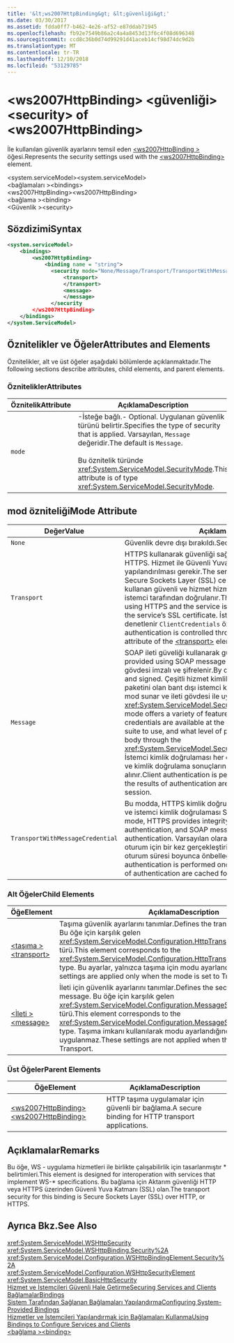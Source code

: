 ```yaml
---
title: '&lt;ws2007HttpBinding&gt; &lt;güvenliği&gt;'
ms.date: 03/30/2017
ms.assetid: fdda0ff7-b462-4e26-af52-e87ddab71945
ms.openlocfilehash: fb92e7549b86a2c4a4a8453d13f6c4f08d696348
ms.sourcegitcommit: ccd8c36b0d74d99291d41aceb14cf98d74dc9d2b
ms.translationtype: MT
ms.contentlocale: tr-TR
ms.lasthandoff: 12/10/2018
ms.locfileid: "53129785"
---
```

# <a name="ltsecuritygt-of-ltws2007httpbindinggt"></a><span data-ttu-id="7d15f-102">&lt;ws2007HttpBinding&gt; &lt;güvenliği&gt;</span><span class="sxs-lookup"><span data-stu-id="7d15f-102">&lt;security&gt; of &lt;ws2007HttpBinding&gt;</span></span>
<span data-ttu-id="7d15f-103">İle kullanılan güvenlik ayarlarını temsil eden [ \<ws2007HttpBinding >](../../../../../docs/framework/configure-apps/file-schema/wcf/ws2007httpbinding.md) öğesi.</span><span class="sxs-lookup"><span data-stu-id="7d15f-103">Represents the security settings used with the [\<ws2007HttpBinding>](../../../../../docs/framework/configure-apps/file-schema/wcf/ws2007httpbinding.md) element.</span></span>  
  
 <span data-ttu-id="7d15f-104">\<system.serviceModel></span><span class="sxs-lookup"><span data-stu-id="7d15f-104">\<system.serviceModel></span></span>  
<span data-ttu-id="7d15f-105">\<bağlamaları ></span><span class="sxs-lookup"><span data-stu-id="7d15f-105">\<bindings></span></span>  
<span data-ttu-id="7d15f-106">\<ws2007HttpBinding></span><span class="sxs-lookup"><span data-stu-id="7d15f-106">\<ws2007HttpBinding></span></span>  
<span data-ttu-id="7d15f-107">\<bağlama ></span><span class="sxs-lookup"><span data-stu-id="7d15f-107">\<binding></span></span>  
<span data-ttu-id="7d15f-108">\<Güvenlik ></span><span class="sxs-lookup"><span data-stu-id="7d15f-108">\<security></span></span>  
  
## <a name="syntax"></a><span data-ttu-id="7d15f-109">Sözdizimi</span><span class="sxs-lookup"><span data-stu-id="7d15f-109">Syntax</span></span>  
  
```xml  
<system.serviceModel>  
    <bindings>  
        <ws2007HttpBinding>  
            <binding name = "string">  
              <security mode="None/Message/Transport/TransportWithMessageCredential">  
                  <transport>  
                  </transport>  
                  <message>  
                  </message>  
              </security  
        </ws2007HttpBinding>  
    </bindings>  
</system.ServiceModel>  
```  
  
## <a name="attributes-and-elements"></a><span data-ttu-id="7d15f-110">Öznitelikler ve Öğeler</span><span class="sxs-lookup"><span data-stu-id="7d15f-110">Attributes and Elements</span></span>  
 <span data-ttu-id="7d15f-111">Öznitelikler, alt ve üst öğeler aşağıdaki bölümlerde açıklanmaktadır.</span><span class="sxs-lookup"><span data-stu-id="7d15f-111">The following sections describe attributes, child elements, and parent elements.</span></span>  
  
### <a name="attributes"></a><span data-ttu-id="7d15f-112">Öznitelikler</span><span class="sxs-lookup"><span data-stu-id="7d15f-112">Attributes</span></span>  
  
|<span data-ttu-id="7d15f-113">Öznitelik</span><span class="sxs-lookup"><span data-stu-id="7d15f-113">Attribute</span></span>|<span data-ttu-id="7d15f-114">Açıklama</span><span class="sxs-lookup"><span data-stu-id="7d15f-114">Description</span></span>|  
|---------------|-----------------|  
|`mode`|<span data-ttu-id="7d15f-115">-İsteğe bağlı.</span><span class="sxs-lookup"><span data-stu-id="7d15f-115">-   Optional.</span></span> <span data-ttu-id="7d15f-116">Uygulanan güvenlik türünü belirtir.</span><span class="sxs-lookup"><span data-stu-id="7d15f-116">Specifies the type of security that is applied.</span></span> <span data-ttu-id="7d15f-117">Varsayılan, `Message` değeridir.</span><span class="sxs-lookup"><span data-stu-id="7d15f-117">The default is `Message`.</span></span><br /><br /> <span data-ttu-id="7d15f-118">Bu öznitelik türünde <xref:System.ServiceModel.SecurityMode>.</span><span class="sxs-lookup"><span data-stu-id="7d15f-118">This attribute is of type <xref:System.ServiceModel.SecurityMode>.</span></span>|  
  
## <a name="mode-attribute"></a><span data-ttu-id="7d15f-119">mod özniteliği</span><span class="sxs-lookup"><span data-stu-id="7d15f-119">Mode Attribute</span></span>  
  
|<span data-ttu-id="7d15f-120">Değer</span><span class="sxs-lookup"><span data-stu-id="7d15f-120">Value</span></span>|<span data-ttu-id="7d15f-121">Açıklama</span><span class="sxs-lookup"><span data-stu-id="7d15f-121">Description</span></span>|  
|-----------|-----------------|  
|`None`|<span data-ttu-id="7d15f-122">Güvenlik devre dışı bırakıldı.</span><span class="sxs-lookup"><span data-stu-id="7d15f-122">Security is disabled.</span></span>|  
|`Transport`|<span data-ttu-id="7d15f-123">HTTPS kullanarak güvenliği sağlanır.</span><span class="sxs-lookup"><span data-stu-id="7d15f-123">Security is provided using HTTPS.</span></span> <span data-ttu-id="7d15f-124">Hizmet ile Güvenli Yuva Katmanı (SSL) sertifikalarını yapılandırılması gerekir.</span><span class="sxs-lookup"><span data-stu-id="7d15f-124">The service must be configured with Secure Sockets Layer (SSL) certificates.</span></span> <span data-ttu-id="7d15f-125">İleti tamamen HTTPS kullanan güvenli ve hizmet hizmet SSL sertifikasını kullanarak istemci tarafından doğrulanır.</span><span class="sxs-lookup"><span data-stu-id="7d15f-125">The message is entirely secured using HTTPS and the service is authenticated by the client using the service’s SSL certificate.</span></span> <span data-ttu-id="7d15f-126">İstemci kimlik doğrulaması aracılığıyla denetlenir `ClientCredentials` özniteliği [ \<aktarım >](../../../../../docs/framework/configure-apps/file-schema/wcf/transport-of-ws2007httpbinding.md) öğesi.</span><span class="sxs-lookup"><span data-stu-id="7d15f-126">The client authentication is controlled through the `ClientCredentials` attribute of the [\<transport>](../../../../../docs/framework/configure-apps/file-schema/wcf/transport-of-ws2007httpbinding.md) element.</span></span>|  
|`Message`|<span data-ttu-id="7d15f-127">SOAP ileti güveliği kullanarak güvenliği sağlanır.</span><span class="sxs-lookup"><span data-stu-id="7d15f-127">Security is provided using SOAP message security.</span></span> <span data-ttu-id="7d15f-128">Varsayılan olarak, SOAP gövdesi imzalı ve şifrelenir.</span><span class="sxs-lookup"><span data-stu-id="7d15f-128">By default, the SOAP body is encrypted and signed.</span></span> <span data-ttu-id="7d15f-129">Çeşitli hizmet kimlik bilgilerini kullanmak için algoritma paketini olan bant dışı istemci kullanılabilir olup gibi özellikler, bu mod sunar ve ileti gövdesi ile uygulamak için koruma düzeyini <xref:System.ServiceModel.Security.SecurityMessageProperty>.</span><span class="sxs-lookup"><span data-stu-id="7d15f-129">This mode offers a variety of features, such as whether the service credentials are available at the client out of band, the algorithm suite to use, and what level of protection to apply to the message body through the <xref:System.ServiceModel.Security.SecurityMessageProperty>.</span></span> <span data-ttu-id="7d15f-130">İstemci kimlik doğrulaması her oturum için bir kez gerçekleştirilir ve kimlik doğrulama sonuçlarını oturum süresi boyunca önbelleğe alınır.</span><span class="sxs-lookup"><span data-stu-id="7d15f-130">Client authentication is performed once for each session and the results of authentication are cached for the duration of the session.</span></span>|  
|`TransportWithMessageCredential`|<span data-ttu-id="7d15f-131">Bu modda, HTTPS kimlik doğrulaması bütünlüğü ve gizliliği sağlar ve istemci kimlik doğrulaması SOAP ileti güvenliği sağlar.</span><span class="sxs-lookup"><span data-stu-id="7d15f-131">In this mode, HTTPS provides integrity, confidentiality, and server authentication, and SOAP message security provides client authentication.</span></span> <span data-ttu-id="7d15f-132">Varsayılan olarak, istemci kimlik doğrulaması her oturum için bir kez gerçekleştirilir ve kimlik doğrulama sonuçlarını oturum süresi boyunca önbelleğe alınır.</span><span class="sxs-lookup"><span data-stu-id="7d15f-132">By default, client authentication is performed once for each session and the results of authentication are cached for the duration of the session.</span></span>|  
  
### <a name="child-elements"></a><span data-ttu-id="7d15f-133">Alt Öğeler</span><span class="sxs-lookup"><span data-stu-id="7d15f-133">Child Elements</span></span>  
  
|<span data-ttu-id="7d15f-134">Öğe</span><span class="sxs-lookup"><span data-stu-id="7d15f-134">Element</span></span>|<span data-ttu-id="7d15f-135">Açıklama</span><span class="sxs-lookup"><span data-stu-id="7d15f-135">Description</span></span>|  
|-------------|-----------------|  
|[<span data-ttu-id="7d15f-136">\<taşıma ></span><span class="sxs-lookup"><span data-stu-id="7d15f-136">\<transport></span></span>](../../../../../docs/framework/configure-apps/file-schema/wcf/transport-of-ws2007httpbinding.md)|<span data-ttu-id="7d15f-137">Taşıma güvenlik ayarlarını tanımlar.</span><span class="sxs-lookup"><span data-stu-id="7d15f-137">Defines the transport security settings.</span></span> <span data-ttu-id="7d15f-138">Bu öğe için karşılık gelen <xref:System.ServiceModel.Configuration.HttpTransportSecurityElement> türü.</span><span class="sxs-lookup"><span data-stu-id="7d15f-138">This element corresponds to the <xref:System.ServiceModel.Configuration.HttpTransportSecurityElement> type.</span></span> <span data-ttu-id="7d15f-139">Bu ayarlar, yalnızca taşıma için modu ayarlandığında uygulanır.</span><span class="sxs-lookup"><span data-stu-id="7d15f-139">These settings are applied only when the mode is set to Transport.</span></span>|  
|[<span data-ttu-id="7d15f-140">\<İleti ></span><span class="sxs-lookup"><span data-stu-id="7d15f-140">\<message></span></span>](../../../../../docs/framework/configure-apps/file-schema/wcf/message-of-ws2007httpbinding.md)|<span data-ttu-id="7d15f-141">İleti için güvenlik ayarlarını tanımlar.</span><span class="sxs-lookup"><span data-stu-id="7d15f-141">Defines the security settings for the message.</span></span> <span data-ttu-id="7d15f-142">Bu öğe için karşılık gelen <xref:System.ServiceModel.Configuration.MessageSecurityOverHttpElement> türü.</span><span class="sxs-lookup"><span data-stu-id="7d15f-142">This element corresponds to the <xref:System.ServiceModel.Configuration.MessageSecurityOverHttpElement> type.</span></span> <span data-ttu-id="7d15f-143">Taşıma imkanı kullanılarak modu ayarlandığında, bu ayarlar uygulanmaz.</span><span class="sxs-lookup"><span data-stu-id="7d15f-143">These settings are not applied when the mode is set to Transport.</span></span>|  
  
### <a name="parent-elements"></a><span data-ttu-id="7d15f-144">Üst Öğeler</span><span class="sxs-lookup"><span data-stu-id="7d15f-144">Parent Elements</span></span>  
  
|<span data-ttu-id="7d15f-145">Öğe</span><span class="sxs-lookup"><span data-stu-id="7d15f-145">Element</span></span>|<span data-ttu-id="7d15f-146">Açıklama</span><span class="sxs-lookup"><span data-stu-id="7d15f-146">Description</span></span>|  
|-------------|-----------------|  
|[<span data-ttu-id="7d15f-147">\<ws2007HttpBinding></span><span class="sxs-lookup"><span data-stu-id="7d15f-147">\<ws2007HttpBinding></span></span>](../../../../../docs/framework/configure-apps/file-schema/wcf/ws2007httpbinding.md)|<span data-ttu-id="7d15f-148">HTTP taşıma uygulamalar için güvenli bir bağlama.</span><span class="sxs-lookup"><span data-stu-id="7d15f-148">A secure binding for HTTP transport applications.</span></span>|  
  
## <a name="remarks"></a><span data-ttu-id="7d15f-149">Açıklamalar</span><span class="sxs-lookup"><span data-stu-id="7d15f-149">Remarks</span></span>  
 <span data-ttu-id="7d15f-150">Bu öğe, WS - uygulama hizmetleri ile birlikte çalışabilirlik için tasarlanmıştır \* belirtimleri.</span><span class="sxs-lookup"><span data-stu-id="7d15f-150">This element is designed for interoperation with services that implement WS-\* specifications.</span></span> <span data-ttu-id="7d15f-151">Bu bağlama için Aktarım güvenliği HTTP veya HTTPS üzerinden Güvenli Yuva Katmanı (SSL) olan.</span><span class="sxs-lookup"><span data-stu-id="7d15f-151">The transport security for this binding is Secure Sockets Layer (SSL) over HTTP, or HTTPS.</span></span>  
  
## <a name="see-also"></a><span data-ttu-id="7d15f-152">Ayrıca Bkz.</span><span class="sxs-lookup"><span data-stu-id="7d15f-152">See Also</span></span>  
 <xref:System.ServiceModel.WSHttpSecurity>  
 <xref:System.ServiceModel.WSHttpBinding.Security%2A>  
 <xref:System.ServiceModel.Configuration.WSHttpBindingElement.Security%2A>  
 <xref:System.ServiceModel.Configuration.WSHttpSecurityElement>  
 <xref:System.ServiceModel.BasicHttpSecurity>  
 [<span data-ttu-id="7d15f-153">Hizmet ve İstemcileri Güvenli Hale Getirme</span><span class="sxs-lookup"><span data-stu-id="7d15f-153">Securing Services and Clients</span></span>](../../../../../docs/framework/wcf/feature-details/securing-services-and-clients.md)  
 [<span data-ttu-id="7d15f-154">Bağlamalar</span><span class="sxs-lookup"><span data-stu-id="7d15f-154">Bindings</span></span>](../../../../../docs/framework/wcf/bindings.md)  
 [<span data-ttu-id="7d15f-155">Sistem Tarafından Sağlanan Bağlamaları Yapılandırma</span><span class="sxs-lookup"><span data-stu-id="7d15f-155">Configuring System-Provided Bindings</span></span>](../../../../../docs/framework/wcf/feature-details/configuring-system-provided-bindings.md)  
 [<span data-ttu-id="7d15f-156">Hizmetler ve İstemcileri Yapılandırmak için Bağlamaları Kullanma</span><span class="sxs-lookup"><span data-stu-id="7d15f-156">Using Bindings to Configure Services and Clients</span></span>](../../../../../docs/framework/wcf/using-bindings-to-configure-services-and-clients.md)  
 [<span data-ttu-id="7d15f-157">\<bağlama ></span><span class="sxs-lookup"><span data-stu-id="7d15f-157">\<binding></span></span>](../../../../../docs/framework/misc/binding.md)
